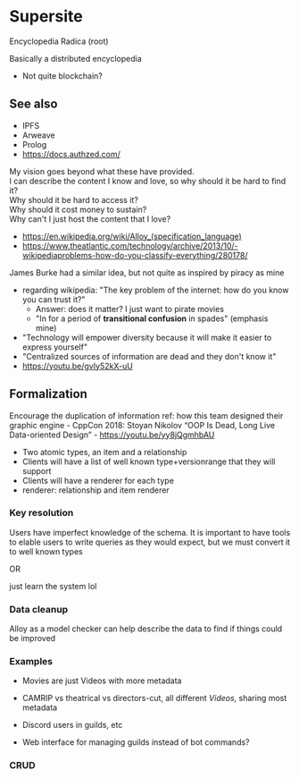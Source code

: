 # Supersite

Encyclopedia Radica (root)

Basically a distributed encyclopedia
- Not quite blockchain?

## See also

- IPFS
- Arweave
- Prolog
- https://docs.authzed.com/

My vision goes beyond what these have provided.  
I can describe the content I know and love, so why should it be hard to find it?  
Why should it be hard to access it?  
Why should it cost money to sustain?  
Why can't I just host the content that I love?

- https://en.wikipedia.org/wiki/Alloy_(specification_language)
- https://www.theatlantic.com/technology/archive/2013/10/-wikipediaproblems-how-do-you-classify-everything/280178/

James Burke had a similar idea, but not quite as inspired by piracy as mine
- regarding wikipedia: "The key problem of the internet: how do you know you can trust it?"
    - Answer: does it matter? I just want to pirate movies
    - "In for a period of **transitional confusion** in spades" (emphasis mine)
- "Technology will empower diversity because it will make it easier to express yourself"
- "Centralized sources of information are dead and they don't know it"
- https://youtu.be/gvIy52kX-uU

## Formalization

Encourage the duplication of information
ref: how this team designed their graphic engine - CppCon 2018: Stoyan Nikolov “OOP Is Dead, Long Live Data-oriented Design” - https://youtu.be/yy8jQgmhbAU


- Two atomic types, an item and a relationship
- Clients will have a list of well known type+versionrange that they will support
- Clients will have a renderer for each type
- renderer: relationship and item renderer


### Key resolution

Users have imperfect knowledge of the schema. It is important to have tools to elable users to write queries as they would expect, but we must convert it to well known types

OR

just learn the system lol

### Data cleanup

Alloy as a model checker can help describe the data to find if things could be improved


### Examples

- Movies are just Videos with more metadata
- CAMRIP vs theatrical vs directors-cut, all different _Videos_, sharing most metadata

- Discord users in guilds, etc
- Web interface for managing guilds instead of bot commands?

### CRUD

